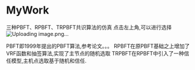 # MyWork
三种PBFT、RPBFT、TRPBFT共识算法的仿真
点击左上角,可以进行选择
![Uploading image.png…]()


PBFT即1999年提出的PBFT算法,参考论文。。。
RPBFT在原PBFT基础之上增加了VRF函数和抽签算法,实现了主节点的随机选取
TRPBFT在RPBFT中引入了一种信任模型,主机点选取基于随机和信任.

